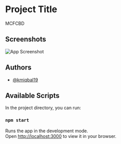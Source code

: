 # Project Title

MCFCBD

## Screenshots

![App Screenshot](https://i.ibb.co/jfM1H4B/ezgif-4-f99b75562e.gif)

## Authors

- [@kmiqbal19](https://github.com/kmiqbal19)

## Available Scripts

In the project directory, you can run:

### `npm start`

Runs the app in the development mode.\
Open [http://localhost:3000](http://localhost:3000) to view it in your browser.
